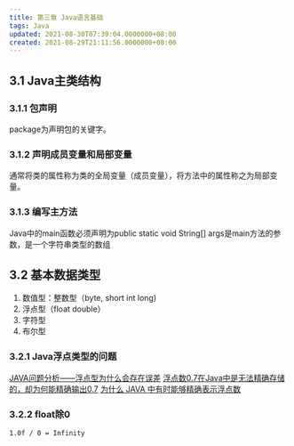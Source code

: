 ```yaml
---
title: 第三章 Java语言基础
tags: Java
updated: 2021-08-30T07:39:04.0000000+08:00
created: 2021-08-29T21:11:56.0000000+08:00
---
```


## 3.1 Java主类结构
### 3.1.1 包声明
package为声明包的关键字。
### 3.1.2 声明成员变量和局部变量
通常将类的属性称为类的全局变量（成员变量），将方法中的属性称之为局部变量。

### 3.1.3 编写主方法
Java中的main函数必须声明为public static void
String\[\] args是main方法的参数，是一个字符串类型的数组

## 3.2 基本数据类型
1.  数值型：整数型（byte, short int long)
2. 浮点型（float double）
3.  字符型
4.  布尔型
### 3.2.1 Java浮点类型的问题
[JAVA问题分析——浮点型为什么会存在误差](https://blog.csdn.net/qq_37580085/article/details/108292236)
[浮点数0.7在Java中是无法精确存储的，却为何能精确输出0.7](https://blog.csdn.net/weixin_34290096/article/details/92570567)
[为什么 JAVA 中有时能够精确表示浮点数](https://segmentfault.com/q/1010000016576034)

### 3.2.2 float除0
```
1.0f / 0 = Infinity
```

